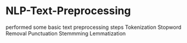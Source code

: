 # NLP-Text-Preprocessing
performed some basic text preprocessing steps 
Tokenization
Stopword Removal
Punctuation
Stemmming
Lemmatization

